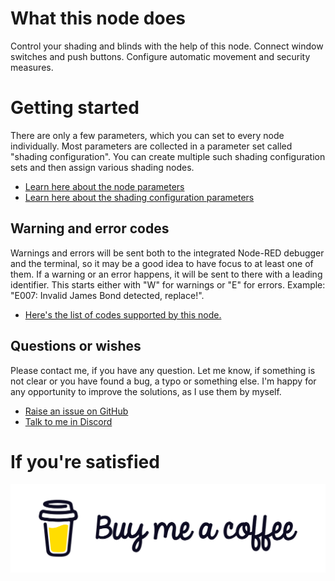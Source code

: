 # What this node does
Control your shading and blinds with the help of this node. Connect window switches and push buttons. Configure automatic movement and security measures.

# Getting started
There are only a few parameters, which you can set to every node individually. Most parameters are collected in a parameter set called "shading configuration". You can create multiple such shading configuration sets and then assign various shading nodes.
- [Learn here about the node parameters](node.md)
- [Learn here about the shading configuration parameters](configuration.md)

## Warning and error codes
Warnings and errors will be sent both to the integrated Node-RED debugger and the terminal, so it may be a good idea to have focus to at least one of them. If a warning or an error happens, it will be sent to there with a leading identifier. This starts either with "W" for warnings or "E" for errors. Example: "E007: Invalid James Bond detected, replace!".
- [Here's the list of codes supported by this node.](warnings_errors.md)

## Questions or wishes
Please contact me, if you have any question. Let me know, if something is not clear or you have found a bug, a typo or something else. I'm happy for any opportunity to improve the solutions, as I use them by myself.
- [Raise an issue on GitHub](https://rebrand.ly/wasfiit)
- [Talk to me in Discord](https://rebrand.ly/cb4glqq)

# If you're satisfied
[![Buy me a coffee](../../files/bmc-white-button.png)](https://rebrand.ly/zm4k1c6)